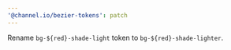 ```yaml
---
'@channel.io/bezier-tokens': patch
---
```


Rename `bg-${red}-shade-light` token to `bg-${red}-shade-lighter`.
